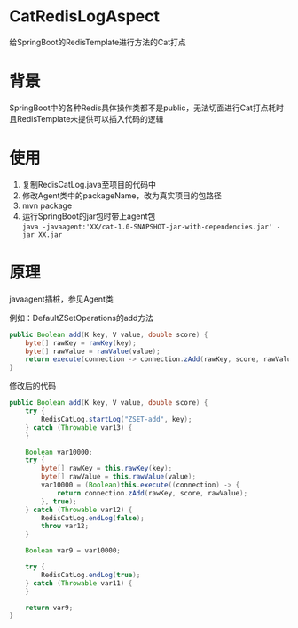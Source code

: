 # CatRedisLogAspect
给SpringBoot的RedisTemplate进行方法的Cat打点

# 背景
SpringBoot中的各种Redis具体操作类都不是public，无法切面进行Cat打点耗时  
且RedisTemplate未提供可以插入代码的逻辑

# 使用
1. 复制RedisCatLog.java至项目的代码中
2. 修改Agent类中的packageName，改为真实项目的包路径
3. mvn package
4. 运行SpringBoot的jar包时带上agent包  
 `java -javaagent:'XX/cat-1.0-SNAPSHOT-jar-with-dependencies.jar' -jar XX.jar`
 
# 原理
javaagent插桩，参见Agent类

例如：DefaultZSetOperations的add方法
```java
public Boolean add(K key, V value, double score) {
    byte[] rawKey = rawKey(key);
    byte[] rawValue = rawValue(value);
    return execute(connection -> connection.zAdd(rawKey, score, rawValue), true);
}
```

修改后的代码
```java
public Boolean add(K key, V value, double score) {
    try {
        RedisCatLog.startLog("ZSET-add", key);
    } catch (Throwable var13) {
    }

    Boolean var10000;
    try {
        byte[] rawKey = this.rawKey(key);
        byte[] rawValue = this.rawValue(value);
        var10000 = (Boolean)this.execute((connection) -> {
            return connection.zAdd(rawKey, score, rawValue);
        }, true);
    } catch (Throwable var12) {
        RedisCatLog.endLog(false);
        throw var12;
    }

    Boolean var9 = var10000;

    try {
        RedisCatLog.endLog(true);
    } catch (Throwable var11) {
    }

    return var9;
}
```
